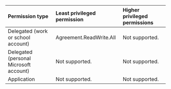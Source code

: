 |Permission type|Least privileged permission|Higher privileged permissions|
|:---|:---|:---|
|Delegated (work or school account)|Agreement.ReadWrite.All|Not supported.|
|Delegated (personal Microsoft account)|Not supported.|Not supported.|
|Application|Not supported.|Not supported.|

